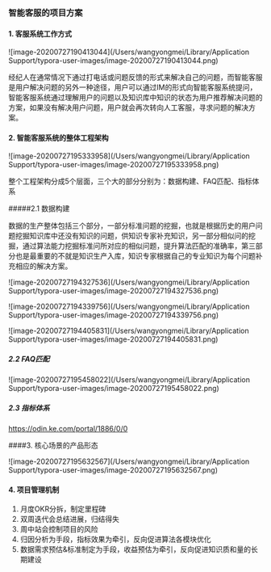 ### 智能客服的项目方案

#### 1. 客服系统工作方式

![image-20200727190413044](/Users/wangyongmei/Library/Application Support/typora-user-images/image-20200727190413044.png)

经纪人在通常情况下通过打电话或问题反馈的形式来解决自己的问题，而智能客服是用户解决问题的另外一种途径，用户可以通过IM的形式向智能客服系统提问，智能客服系统通过理解用户的问题以及知识库中知识的状态为用户推荐解决问题的方案，如果没有解决用户问题，用户就会再次转向人工客服，寻求问题的解决方案。

#### 2. 智能客服系统的整体工程架构

![image-20200727195333958](/Users/wangyongmei/Library/Application Support/typora-user-images/image-20200727195333958.png)

整个工程架构分成5个层面，三个大的部分分别为：数据构建、FAQ匹配、指标体系

#####2.1 数据构建

数据的生产整体包括三个部分，一部分标准问题的挖掘，也就是根据历史的用户问题挖掘知识库中还没有知识的问题，供知识专家补充知识，另一部分相似问的挖掘，通过算法能力挖掘标准问所对应的相似问题，提升算法匹配的准确率，第三部分也是最重要的不就是知识生产入库，知识专家根据自己的专业知识为每个问题补充相应的解决方案。

![image-20200727194327536](/Users/wangyongmei/Library/Application Support/typora-user-images/image-20200727194327536.png)

![image-20200727194339756](/Users/wangyongmei/Library/Application Support/typora-user-images/image-20200727194339756.png)

![image-20200727194405831](/Users/wangyongmei/Library/Application Support/typora-user-images/image-20200727194405831.png)

##### 2.2 FAQ匹配

![image-20200727195458022](/Users/wangyongmei/Library/Application Support/typora-user-images/image-20200727195458022.png)

##### 2.3 指标体系

 https://odin.ke.com/portal/1886/0/0

####3. 核心场景的产品形态

![image-20200727195632567](/Users/wangyongmei/Library/Application Support/typora-user-images/image-20200727195632567.png)

#### 4. 项目管理机制

1. 月度OKR分拆，制定里程碑
2. 双周迭代会总结进展，归结得失
3. 周中站会控制项目的风险
4. 归因分析为手段，指标效果为牵引，反向促进算法各模块优化
5. 数据需求预估&标准制定为手段，收益预估为牵引，反向促进知识质和量的长期建设